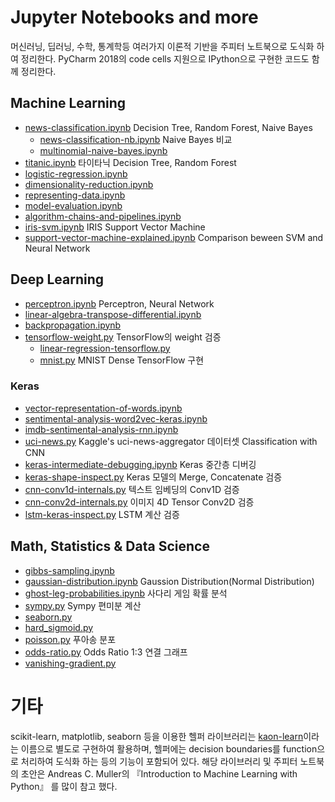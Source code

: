 # Jupyter Notebooks and more
머신러닝, 딥러닝, 수학, 통계학등 여러가지 이론적 기반을 주피터 노트북으로 도식화 하여 정리한다. PyCharm 2018의 code cells 지원으로 IPython으로 구현한 코드도 함께 정리한다.

## Machine Learning
- [news-classification.ipynb](https://nbviewer.jupyter.org/github/likejazz/jupyter-notebooks/blob/master/news-classification.ipynb) Decision Tree, Random Forest, Naive Bayes
    - [news-classification-nb.ipynb](https://nbviewer.jupyter.org/github/likejazz/jupyter-notebooks/blob/master/news-classification-nb.ipynb) Naive Bayes 비교
    - [multinomial-naive-bayes.ipynb](https://nbviewer.jupyter.org/github/likejazz/jupyter-notebooks/blob/master/multinomial-naive-bayes.ipynb)
- [titanic.ipynb](https://nbviewer.jupyter.org/github/likejazz/jupyter-notebooks/blob/master/titanic.ipynb) 타이타닉 Decision Tree, Random Forest
- [logistic-regression.ipynb](https://nbviewer.jupyter.org/github/likejazz/jupyter-notebooks/blob/master/logistic-regression.ipynb)
- [dimensionality-reduction.ipynb](https://nbviewer.jupyter.org/github/likejazz/jupyter-notebooks/blob/master/dimensionality-reduction.ipynb)
- [representing-data.ipynb](https://nbviewer.jupyter.org/github/likejazz/jupyter-notebooks/blob/master/representing-data.ipynb)
- [model-evaluation.ipynb](https://nbviewer.jupyter.org/github/likejazz/jupyter-notebooks/blob/master/model-evaluation.ipynb)
- [algorithm-chains-and-pipelines.ipynb](https://nbviewer.jupyter.org/github/likejazz/jupyter-notebooks/blob/master/algorithm-chains-and-pipelines.ipynb)
- [iris-svm.ipynb](https://nbviewer.jupyter.org/github/likejazz/jupyter-notebooks/blob/master/iris-svm.ipynb) IRIS Support Vector Machine
- [support-vector-machine-explained.ipynb](https://nbviewer.jupyter.org/github/likejazz/jupyter-notebooks/blob/master/support-vector-machine-explained.ipynb) Comparison beween SVM and Neural Network

## Deep Learning
- [perceptron.ipynb](https://nbviewer.jupyter.org/github/likejazz/jupyter-notebooks/blob/master/perceptron.ipynb) Perceptron, Neural Network
- [linear-algebra-transpose-differential.ipynb](https://nbviewer.jupyter.org/github/likejazz/jupyter-notebooks/blob/master/linear-algebra-transpose-differential.ipynb)
- [backpropagation.ipynb](https://nbviewer.jupyter.org/github/likejazz/jupyter-notebooks/blob/master/backpropagation.ipynb)
- [tensorflow-weight.py](deep-learning/tensorflow-weight.py) TensorFlow의 weight 검증
    - [linear-regression-tensorflow.py](deep-learning/linear-regression-tensorflow.py)
    - [mnist.py](deep-learning/mnist.py) MNIST Dense TensorFlow 구현

### Keras
- [vector-representation-of-words.ipynb](https://nbviewer.jupyter.org/github/likejazz/jupyter-notebooks/blob/master/vector-representation-of-words.ipynb)
- [sentimental-analysis-word2vec-keras.ipynb](https://nbviewer.jupyter.org/github/likejazz/jupyter-notebooks/blob/master/sentimental-analysis-word2vec-keras.ipynb)
- [imdb-sentimental-analysis-rnn.ipynb](https://nbviewer.jupyter.org/github/likejazz/jupyter-notebooks/blob/master/imdb-sentimental-analysis-rnn.ipynb)
- [uci-news.py](deep-learning/uci-news.py) Kaggle's  uci-news-aggregator 데이터셋 Classification with CNN
- [keras-intermediate-debugging.ipynb](https://nbviewer.jupyter.org/github/likejazz/jupyter-notebooks/blob/master/keras-intermediate-debugging.ipynb) Keras 중간층 디버깅
- [keras-shape-inspect.py](deep-learning/keras-shape-inspect.py) Keras 모델의 Merge, Concatenate 검증
- [cnn-conv1d-internals.py](deep-learning/cnn-conv1d-internals.py) 텍스트 임베딩의 Conv1D 검증
- [cnn-conv2d-internals.py](deep-learning/cnn-conv2d-internals.py) 이미지 4D Tensor Conv2D 검증
- [lstm-keras-inspect.py](deep-learning/lstm-keras-inspect.py) LSTM 계산 검증

## Math, Statistics & Data Science
- [gibbs-sampling.ipynb](https://nbviewer.jupyter.org/github/likejazz/jupyter-notebooks/blob/master/gibbs-sampling.ipynb)
- [gaussian-distribution.ipynb](https://nbviewer.jupyter.org/github/likejazz/jupyter-notebooks/blob/master/gaussian-distribution.ipynb) Gaussion Distribution(Normal Distribution)
- [ghost-leg-probabilities.ipynb](https://nbviewer.jupyter.org/github/likejazz/jupyter-notebooks/blob/master/ghost-leg-probabilities.ipynb) 사다리 게임 확률 분석
- [sympy.py](data-science/sympy.py) Sympy 편미분 계산
- [seaborn.py](data-science/seaborn.py)
- [hard_sigmoid.py](data-science/hard_sigmoid.py)
- [poisson.py](data-science/poisson.py) 푸아송 분포
- [odds-ratio.py](data-science/odds-ratio.py) Odds Ratio 1:3 연결 그래프
- [vanishing-gradient.py](data-science/vanishing-gradient.py)

# 기타

scikit-learn, matplotlib, seaborn 등을 이용한 헬퍼 라이브러리는 [kaon-learn](https://github.com/likejazz/kaon-learn)이라는 이름으로 별도로 구현하여 활용하며, 헬퍼에는 decision boundaries를 function으로 처리하여 도식화 하는 등의 기능이 포함되어 있다. 해당 라이브러리 및 주피터 노트북의 초안은 Andreas C. Muller의 『Introduction to Machine Learning with Python』 를 많이 참고 했다.
